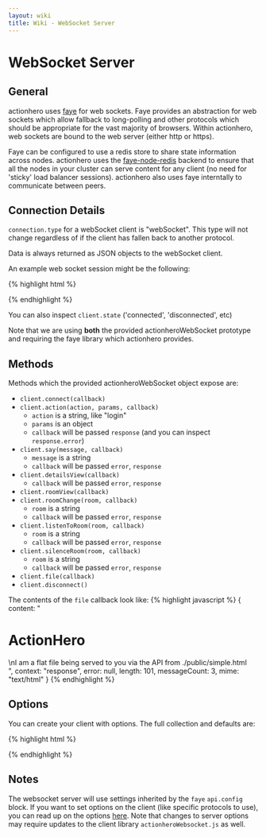 ```yaml
---
layout: wiki
title: Wiki - WebSocket Server
---
```


# WebSocket Server

## General

actionhero uses [faye](http://faye.jcoglan.com/) for web sockets.  Faye provides an abstraction for web sockets which allow fallback to long-polling and other protocols which should be appropriate for the vast majority of browsers. Within actionhero, web sockets are bound to the web server (either http or https).  

Faye can be configured to use a redis store to share state information across nodes.  actionhero uses the [faye-node-redis](https://github.com/faye/faye-redis-node) backend to ensure that all the nodes in your cluster can serve content for any client (no need for 'sticky' load balancer sessions).  actionhero also uses faye interntally to communicate between peers.

## Connection Details

`connection.type` for a webSocket client is "webSocket".  This type will not change regardless of if the client has fallen back to another protocol. 

Data is always returned as JSON objects to the webSocket client.  

An example web socket session might be the following:

{% highlight html %}
<script src="/faye/client.js"></script>
<script src="/public/javascript/actionheroClient.js"></script>

<script>

  client = new actionheroClient;

  client.on('connected',    function(){ console.log('connected!') })
  client.on('disconnected', function(){ console.log('disconnected :(') })
  
  // this will log all messages send the client
  // client.on('message',      function(message){ console.log(message) })

  client.on('alert',        function(message){ alert(message) })
  client.on('api',          function(message){ alert(message) })

  client.on('welcome',      function(message){ appendMessage(message); })
  client.on('say',          function(message){ appendMessage(message); })

  client.connect(function(err, details){
    if(err != null){
      console.log(err);
    }else{
      client.roomChange("defaultRoom");
      client.action('someAction', {key: 'k', value: 'v', function(error data){
        // do stuff
      });
    }
  });

</script>
{% endhighlight %}

You can also inspect `client.state` ('connected', 'disconnected', etc)

Note that we are using **both** the provided actionheroWebSocket prototype and requiring the faye library which actionhero provides.

## Methods

Methods which the provided actionheroWebSocket object expose are:

- `client.connect(callback)`
- `client.action(action, params, callback)`
  - `action` is a string, like "login"
  - `params` is an object
  - `callback` will be passed `response` (and you can inspect `response.error`)
- `client.say(message, callback)`
  - `message` is a string
  - `callback` will be passed `error`, `response`
- `client.detailsView(callback)`
  - `callback` will be passed `error`, `response` 
- `client.roomView(callback)`
- `client.roomChange(room, callback)`
  - `room` is a string
  - `callback` will be passed `error`, `response`
- `client.listenToRoom(room, callback)`
  - `room` is a string
  - `callback` will be passed `error`, `response`
- `client.silenceRoom(room, callback)`
  - `room` is a string
  - `callback` will be passed `error`, `response`
- `client.file(callback)`
- `client.disconnect()`

The contents of the `file` callback look like:
{% highlight javascript %}
{
  content: "<h1>ActionHero</h1>\nI am a flat file being served to you via the API from ./public/simple.html<br />",
  context: "response",
  error: null,
  length: 101,
  messageCount: 3,
  mime: "text/html"
}
{% endhighlight %}

## Options

You can create your client with options.  The full collection and defaults are:

{% highlight html %}
<script src="/faye/client.js"></script>
<script src="/public/javascript/actionheroClient.js"></script>

<script>
  var options = {
    host:            window.location.origin,
    fayePath:        '/faye',
    apiPath:         '/api',
    setupChannel:    '/client/websocket/_incoming/' + this.randomString(),
    channelPrefix:   '/client/websocket/connection/',
    connectionDelay:  200,
    timeout:          60 * 1000,
    retry:            10
  }

  client = new actionheroClient(options)

</script>
{% endhighlight %}

## Notes

The websocket server will use settings inherited by the `faye` `api.config` block.  If you want to set options on the client (like specific protocols to use), you can read up on the options [here](http://faye.jcoglan.com/browser.html).  Note that changes to server options may require updates to the client library `actionheroWebsocket.js` as well.

